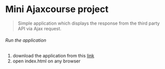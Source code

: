 # Mini Ajaxcourse project

> Simple application which displays the response from the third party API via Ajax request.

###### Run the application
1. download the application from this [link](https://github.com/dhanyakt/Ajax-request.git)
2. open index.html on any browser
